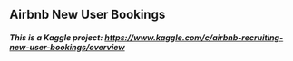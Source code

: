 ## Airbnb New User Bookings
##### This is a Kaggle project: https://www.kaggle.com/c/airbnb-recruiting-new-user-bookings/overview
